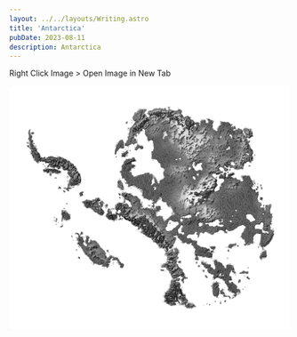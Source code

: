 ```yaml
---
layout: ../../layouts/Writing.astro
title: 'Antarctica'
pubDate: 2023-08-11
description: Antarctica
---
```


Right Click Image > Open Image in New Tab

![Antarctica](/public/misc/antarctica.jpg)